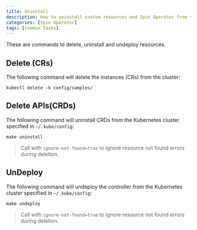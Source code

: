 ```yaml
---
title: Uninstall
description: How to uninstall custom resources and Spin Operator from your Cluster
categories: [Spin Operator]
tags: [Common Tasks]
---
```


These are commands to delete, uninstall and undeploy resources.

## Delete (CRs)

The following command will delete the instances (CRs) from the cluster:

```console
kubectl delete -k config/samples/
```

## Delete APIs(CRDs)

The following command will uninstall CRDs from the Kubernetes cluster specified in `~/.kube/config`:

```console
make uninstall
```

> Call with `ignore-not-found=true` to ignore resource not found errors during deletion.

## UnDeploy

The following command will undeploy the controller from the Kubernetes cluster specified in `~/.kube/config`:

```console
make undeploy
```

> Call with `ignore-not-found=true` to ignore resource not found errors during deletion.
